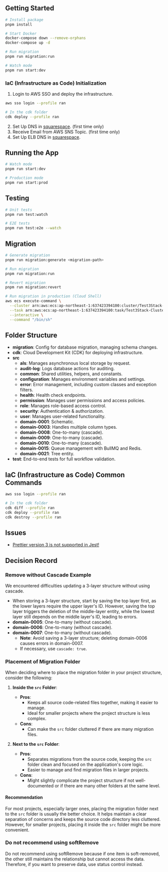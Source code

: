 ## Getting Started

```bash
# Install package
pnpm install

# Start Docker
docker-compose down --remove-orphans
docker-compose up -d

# Run migration
pnpm run migration:run

# Watch mode
pnpm run start:dev
```

### IaC (Infrastructure as Code) Initialization

1. Login to AWS SSO and deploy the infrastructure.

```bash
aws sso login --profile ran

# In the cdk folder
cdk deploy --profile ran
```

2. Set Up DNS in [squarespace](https://account.squarespace.com/domains/managed/u-ran.com/dns/dns-settings). (first time only)
3. Receive Email from AWS SNS Topic. (first time only)
4. Set Up ELB DNS in [squarespace](https://account.squarespace.com/domains/managed/u-ran.com/dns/dns-settings).

## Running the App

```bash
# Watch mode
pnpm run start:dev

# Production mode
pnpm run start:prod
```

## Testing

```bash
# Unit tests
pnpm run test:watch

# E2E tests
pnpm run test:e2e --watch
```

## Migration

```bash
# Generate migration
pnpm run migration:generate <migration-path>

# Run migration
pnpm run migration:run

# Revert migration
pnpm run migration:revert

# Run migration in production (Cloud Shell)
aws ecs execute-command \
  --cluster arn:aws:ecs:ap-northeast-1:637423394100:cluster/Test3Stack-ClusterConstructCluster9DBF4A34-wzgWSzN6qjJu \
  --task arn:aws:ecs:ap-northeast-1:637423394100:task/Test3Stack-ClusterConstructCluster9DBF4A34-wzgWSzN6qjJu/9cf2c6c136744ef1bfa211120c8a51bf \
  --interactive \
  --command "/bin/sh"
```

## Folder Structure

- **migration**: Config for database migration, managing schema changes.
- **cdk**: Cloud Development Kit (CDK) for deploying infrastructure.
- **src**
  - **als**: Manages asynchronous local storage by request.
  - **audit-log**: Logs database actions for auditing.
  - **common**: Shared utilities, helpers, and constants.
  - **configuration**: Manages environment variables and settings.
  - **error**: Error management, including custom classes and exception filters.
  - **health**: Health check endpoints.
  - **permission**: Manages user permissions and access policies.
  - **role**: Manages role-based access control.
  - **security**: Authentication & authorization.
  - **user**: Manages user-related functionality.
  - **domain-0001**: Schematic.
  - **domain-0003**: Handles multiple column types.
  - **domain-0008**: One-to-many (cascade).
  - **domain-0009**: One-to-many (cascade).
  - **domain-0010**: One-to-many (cascade).
  - **domain-0015**: Queue management with BullMQ and Redis.
  - **domain-0021**: Tree entity.
- **test**: End-to-end tests for full workflow validation.

## IaC (Infrastructure as Code) Common Commands

```bash
aws sso login --profile ran

# In the cdk folder
cdk diff --profile ran
cdk deploy --profile ran
cdk destroy --profile ran
```

## Issues

- [Prettier version 3 is not supported in Jest!](https://jestjs.io/docs/configuration/#prettierpath-string)

## Decision Record

### Remove without Cascade Example

We encountered difficulties updating a 3-layer structure without using cascade.

- When storing a 3-layer structure, start by saving the top layer first, as the lower layers require the upper layer's ID. However, saving the top layer triggers the deletion of the middle-layer entity, while the lowest layer still depends on the middle layer's ID, leading to errors.
- **domain-0005**: One-to-many (without cascade).
- **domain-0006**: One-to-many (without cascade).
- **domain-0007**: One-to-many (without cascade).
  - **Note**: Avoid saving a 3-layer structure; deleting domain-0006 causes errors in domain-0007.
  - If necessary, use `cascade: true`.

### Placement of Migration Folder

When deciding where to place the migration folder in your project structure, consider the following:

1. **Inside the `src` Folder**:

   - **Pros**:
     - Keeps all source code-related files together, making it easier to manage.
     - Ideal for smaller projects where the project structure is less complex.
   - **Cons**:
     - Can make the `src` folder cluttered if there are many migration files.

2. **Next to the `src` Folder**:
   - **Pros**:
     - Separates migrations from the source code, keeping the `src` folder clean and focused on the application's core logic.
     - Easier to manage and find migration files in larger projects.
   - **Cons**:
     - Might slightly complicate the project structure if not well-documented or if there are many other folders at the same level.

#### Recommendation

For most projects, especially larger ones, placing the migration folder next to the `src` folder is usually the better choice. It helps maintain a clear separation of concerns and keeps the source code directory less cluttered. However, for smaller projects, placing it inside the `src` folder might be more convenient.

### Do not recommend using softRemove

Do not recommend using softRemove because if one item is soft-removed, the other still maintains the relationship but cannot access the data.
Therefore, if you want to preserve data, use status control instead.
